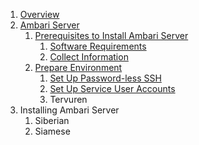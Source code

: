 1. [Overview](https://github.com/acceldata-io/odpdocumentation/wiki/Overview)
1. [Ambari Server](https://github.com/acceldata-io/odpdocumentation/wiki/Ambari-Server)
    1. [Prerequisites to Install Ambari Server](https://github.com/acceldata-io/odpdocumentation/wiki/Prerequisites-to-Install-Ambari-Server)
        1. [Software Requirements](https://github.com/acceldata-io/odpdocumentation/wiki/Software-Requirements)
        2. [Collect Information](https://github.com/acceldata-io/odpdocumentation/wiki/Collect-Information)
    2. [Prepare Environment](https://github.com/acceldata-io/odpdocumentation/wiki/Prepare-Environment)
        1. [Set Up Password-less SSH](https://github.com/acceldata-io/odpdocumentation/wiki/Set-Up-Password-less-SSH)
        2. [Set Up Service User Accounts](https://github.com/acceldata-io/odpdocumentation/wiki/Set-Up-Service-User-Accounts)
        3. Tervuren
2. Installing Ambari Server
    1. Siberian
    2. Siamese


